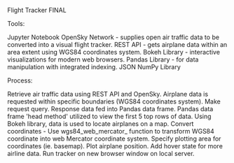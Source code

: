 Flight Tracker FINAL


Tools:

Jupyter Notebook
OpenSky Network - supplies open air traffic data to be converted into a visual flight tracker.
REST API - gets airplane data within an area extent using WGS84 coordinates system.
Bokeh Library - interactive visualizations for modern web browsers.
Pandas Library - for data manipulation with integrated indexing.
JSON
NumPy Library


Process:

Retrieve air traffic data using REST API and OpenSky. Airplane data is requested within specific boundaries (WGS84 coordinates system).
Make request query.
Response data fed into Pandas data frame.
Pandas data frame 'head method' utilized to view the first 5 top rows of data.
Using Bokeh library, data is used to locate airplanes on a map.
Convert coordinates - Use wgs84_web_mercator_ function to transform WGS84 coordinate into web Mercator coordinate system.
Specify plotting area for coordinates (ie. basemap).
Plot airplane position.
Add hover state for more airline data.
Run tracker on new browser window on local server.

